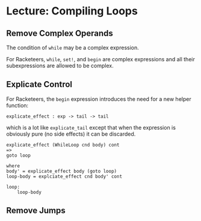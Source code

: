 # Lecture: Compiling Loops

## Remove Complex Operands

The condition of `while` may be a complex expression.

For Racketeers, `while`, `set!`, and `begin` are complex expressions
and all their subexpressions are allowed to be complex.

## Explicate Control

For Racketeers, the `begin` expression introduces the need for a
new helper function:

    explicate_effect : exp -> tail -> tail

which is a lot like `explicate_tail` except that when the expression
is obviously pure (no side effects) it can be discarded.

    explicate_effect (WhileLoop cnd body) cont
	=>
	goto loop
	
	where
	body' = explicate_effect body (goto loop)
	loop-body = explciate_effect cnd body' cont
	
	loop:
	    loop-body

     


## Remove Jumps
